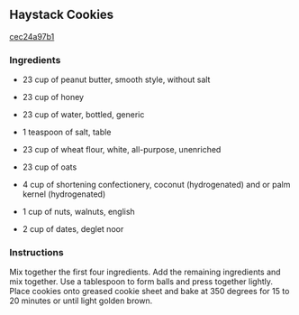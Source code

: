 ## Haystack Cookies

[cec24a97b1](http://www.food.com/recipe/haystack-cookies-426179)

### Ingredients

 - 23 cup of peanut butter, smooth style, without salt

 - 23 cup of honey

 - 23 cup of water, bottled, generic

 - 1 teaspoon of salt, table

 - 23 cup of wheat flour, white, all-purpose, unenriched

 - 23 cup of oats

 - 4 cup of shortening confectionery, coconut (hydrogenated) and or palm kernel (hydrogenated)

 - 1 cup of nuts, walnuts, english

 - 2 cup of dates, deglet noor

### Instructions

Mix together the first four ingredients. Add the remaining ingredients and mix together. Use a tablespoon to form balls and press together lightly. Place cookies onto greased cookie sheet and bake at 350 degrees for 15 to 20 minutes or until light golden brown.